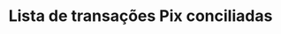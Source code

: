 ---
title: Lista de transações Pix conciliadas
api:
  file: Conciliação.json
  operationId: get_reconciliation-v2-pix-any-bank
hidden: false
---